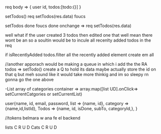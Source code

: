 req body => {
user id,
todos:[todo:{}]
}

setTodos()
req
setTodos(res.data)
foucs

setTodos done
foucs done
onchange => req
setTodos(res.data)

well what if the user created 3 todos then edited one that well mean there wont be an
so a soultin would be to incule all recenlty added todos in the req

if isRecentlyAdded
todos.filter all the recently added element
create em all

//another apporach would be making a queue in which i add the the RA todos
=> setTodo() create a Q to hold its data
maybe actually store the id on that q
but meh sound like it would take more thinkig and im so sleepy rn
gonna go the one above

-List array of categories
container => array.map([list UD].onClick=> setCurrentCatgories or setCurrentList)

user{name, id, email, password,
list => {name, id},
category => {name,id,listId},
Todos => {name, id, isDone, subTo, categoryId,},
}

//tokens belmara w ana fe el backend

lists C R U D
Cats C R U D
